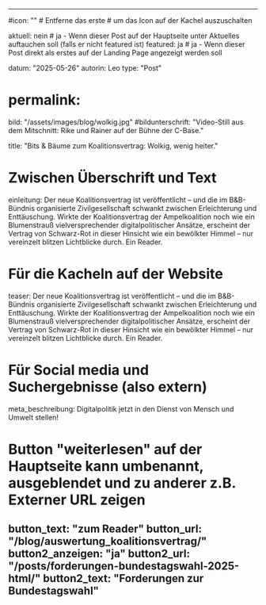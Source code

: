 ---

#icon: "" # Entferne das erste # um das Icon auf der Kachel auszuschalten



aktuell:  nein  # ja - Wenn dieser Post auf der Hauptseite unter Aktuelles auftauchen soll (falls er nicht featured ist)
featured: ja  # ja - Wenn dieser Post direkt als erstes auf der Landing Page angezeigt werden soll

datum: "2025-05-26"
autorin: Leo
type: "Post"

# permalink:
bild: "/assets/images/blog/wolkig.jpg"
#bildunterschrift: "Video-Still aus dem Mitschnitt: Rike und Rainer auf der Bühne der C-Base."

title: "Bits & Bäume zum Koalitionsvertrag: Wolkig, wenig heiter."

# Zwischen Überschrift und Text
einleitung: Der neue Koalitionsvertrag ist veröffentlicht – und die im B&B-Bündnis organisierte Zivilgesellschaft schwankt zwischen Erleichterung und Enttäuschung. Wirkte der Koalitionsvertrag der Ampelkoalition noch wie ein Blumenstrauß vielversprechender digitalpolitischer Ansätze, erscheint der Vertrag von Schwarz-Rot in dieser Hinsicht wie ein bewölkter Himmel – nur vereinzelt blitzen Lichtblicke durch. Ein Reader.

# Für die Kacheln auf der Website
teaser: Der neue Koalitionsvertrag ist veröffentlicht – und die im B&B-Bündnis organisierte Zivilgesellschaft schwankt zwischen Erleichterung und Enttäuschung. Wirkte der Koalitionsvertrag der Ampelkoalition noch wie ein Blumenstrauß vielversprechender digitalpolitischer Ansätze, erscheint der Vertrag von Schwarz-Rot in dieser Hinsicht wie ein bewölkter Himmel – nur vereinzelt blitzen Lichtblicke durch. Ein Reader.

# Für Social media und Suchergebnisse (also extern)
meta_beschreibung: Digitalpolitik jetzt in den Dienst von Mensch und Umwelt stellen!

# Button "weiterlesen" auf der Hauptseite kann umbenannt, ausgeblendet und zu anderer z.B. Externer URL zeigen
button_text: "zum Reader"
button_url: "/blog/auswertung_koalitionsvertrag/"
button2_anzeigen: "ja"
button2_url: "/posts/forderungen-bundestagswahl-2025-html/"
button2_text: "Forderungen zur Bundestagswahl"
---